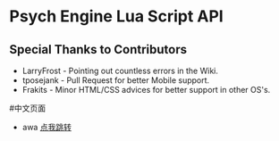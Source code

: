 # Psych Engine Lua Script API
 
## Special Thanks to Contributors
* LarryFrost - Pointing out countless errors in the Wiki.
* tposejank - Pull Request for better Mobile support.
* Frakits - Minor HTML/CSS advices for better support in other OS's.

#中文页面
* awa
[点我跳转](https://maopou.github.io/psychengine-CN.lua/)
